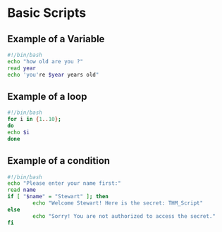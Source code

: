 # Basic Scripts

## Example of a Variable

```bash
#!/bin/bash
echo "how old are you ?"
read year
echo 'you're $year years old"
```

## Example of a loop

```bash
#!/bin/bash
for i in {1..10};
do
echo $i
done
```

## Example of a condition

```bash
#!/bin/bash
echo "Please enter your name first:"
read name
if [ "$name" = "Stewart" ]; then
        echo "Welcome Stewart! Here is the secret: THM_Script"
else
        echo "Sorry! You are not authorized to access the secret."
fi
```